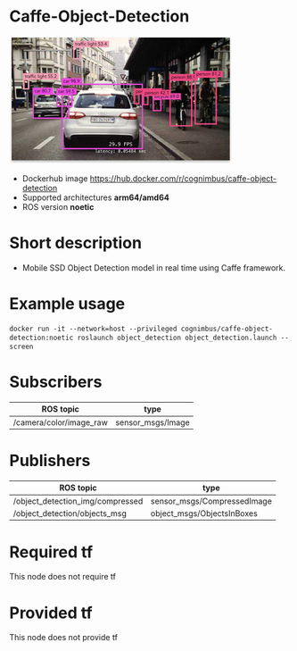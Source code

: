 # Caffe-Object-Detection

<img src="./caffe-object-detection/caffe-object-detection.jpg" alt="caffe-object-detection" width="400"/>

* Dockerhub image https://hub.docker.com/r/cognimbus/caffe-object-detection
* Supported architectures <b>arm64/amd64</b>
* ROS version <b>noetic</b>

# Short description
* Mobile SSD Object Detection model in real time using Caffe framework.

# Example usage
```
docker run -it --network=host --privileged cognimbus/caffe-object-detection:noetic roslaunch object_detection object_detection.launch --screen
```

# Subscribers
ROS topic | type
--- | ---
/camera/color/image_raw | sensor_msgs/Image


# Publishers
ROS topic | type
--- | ---
/object_detection_img/compressed | sensor_msgs/CompressedImage
/object_detection/objects_msg | object_msgs/ObjectsInBoxes


# Required tf
This node does not require tf


# Provided tf
This node does not provide tf


